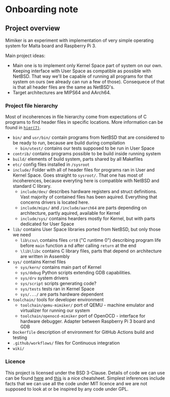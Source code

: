 # Onboarding note

## Project overview

Mimiker is an experiment with implementation of very simple operating
system for Malta board and Raspberry Pi 3.

Main project ideas:

- Main one is to implement only Kernel Space part of system on our own.
Keeping interface with User Space as compatible as possible with
NetBSD. That way we'll be capable of running all programs for that
system on ours (we already can run a few of those). Consequece of that
is that all header files are the same as NetBSD's.
- Target architectures are MIPS64 and AArch64.

### Project file hierarchy

Most of incoherences in file hierarchy come from expectations of C
programs to find header files in specific locations.
More information can be found in [`hier(7)`](https://man.netbsd.org/hier.7).

- `bin/` and `usr/bin/` contain programs from NetBSD that are
considered to be ready to run, because are build during compilation
  - `bin/utest/` contains our tests supposed to be run in User Space
- `contrib/` contains programs possible to be build inside running system
- `build/` elements of build system, parts shared by all Makefiles
- `etc/` config files installed in `/sysroot`
- `include/` Folder with all of header files for programs ran in User and Kernel
Space. Goes straight to `sysroot/`. That one has most of incoherences, because
everyting here is compatible with NetBSD and standard C library.
  - `include/dev/` describes hardware registers and
struct definitions. Vast majority of contained files
has been aquired. Everything that concerns drivers is
    located here.
  - `include/mips/` and `/include/aarch64` are parts
depending on architecture, partly aquired, available for Kernel
  - `include/sys/` contains hearders mostly for Kernel,
but with parts dedicated for User Space
- `lib/` contains User Space libraries ported from NetBSD, but only those we need
  - `lib\csu\` contains files `crt0` ("C runtime 0")
describing program life before `main` function a nd
after calling `return` at the end
  - `\lib\libc` contains C library files, parts that
depend on architecture are written in Assembly
- `sys/` contains Kernel files
  - `sys/kern/` contains main part of Kernel
  - `sys/debug` Python scripts extending GDB capabilities.
  - `sys/drv` system drivers
  - `sys/script` scripts generating code?
  - `sys/tests` tests ran in Kernel Space
  - `sys/.../` are parts hardware dependent
- `toolchain/` tools for developer environment
  - `toolchain/qemu-mimiker/` port of QEMU - machine
  emulator and virtualizer for running our system
  - `toolchain/openocd-mimiker` port of OpenOCD -
  interface for hardware debugger. Adapter between Raspberry Pi 3 board and GDB
- `Dockerfile` description of environment for GitHub Actions build and testing
- `.github/workflows/` files for Continuous integration
- `wiki/`

### Licence

This project is licensed under the BSD 3-Clause. Details of code we can
use can be found [here](https://en.wikipedia.org/wiki/License_compatibility) and [this](https://en.wikipedia.org/wiki/License_compatibility#/media/File:Floss-license-slide-image.svg) is a nice cheatsheet.
Simplest inferences include facts that we can use all the code under MIT
licence and we are not supposed to look at or be inspired by any code
under GPL.
